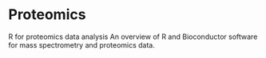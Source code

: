 # Proteomics
R for proteomics data analysis 
An overview of R and Bioconductor software for mass spectrometry and proteomics data.
